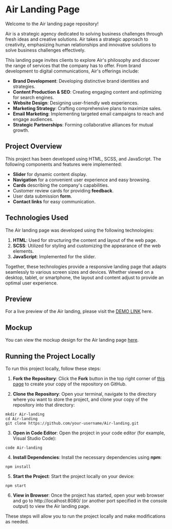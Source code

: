 # Air Landing Page

Welcome to the Air landing page repository!

Air is a strategic agency dedicated to solving business challenges through fresh ideas and creative solutions. Air takes a strategic approach to creativity, emphasizing human relationships and innovative solutions to solve business challenges effectively.

This landing page invites clients to explore Air's philosophy and discover the range of services that the company has to offer. From brand development to digital communications, Air's offerings include:

- **Brand Development**: Developing distinctive brand identities and strategies.
- **Content Production & SEO**: Creating engaging content and optimizing for search engines.
- **Website Design**: Designing user-friendly web experiences.
- **Marketing Strategy**: Crafting comprehensive plans to maximize sales.
- **Email Marketing**: Implementing targeted email campaigns to reach and engage audiences.
- **Strategic Partnerships**: Forming collaborative alliances for mutual growth.

## Project Overview

This project has been developed using HTML, SCSS, and JavaScript. The following components and features were implemented:

- **Slider** for dynamic content display.
- **Navigation** for a convenient user experience and easy browsing.
- **Cards** describing the company's capabilities.
- Customer review cards for providing **feedback**.
- User data submission **form**.
- **Contact links** for easy communication.

## Technologies Used

The Air landing page was developed using the following technologies:

1. **HTML**: Used for structuring the content and layout of the web page.
2. **SCSS**: Utilized for styling and customizing the appearance of the web elements.
3. **JavaScript**: Implemented for the slider.

Together, these technologies provide a responsive landing page that adapts seamlessly to various screen sizes and devices. Whether viewed on a desktop, tablet, or smartphone, the layout and content adjust to provide an optimal user experience.

## Preview

For a live preview of the Air landing, please visit the [DEMO LINK](https://yuriiyepikhov.github.io/Air-landing/) here.

## Mockup

You can view the mockup design for the Air landing page [here](<https://www.figma.com/file/7qwsWggv9BAxMi2VPhBuPr/Air-(formerly-Dia)?node-id=9138%3A35>).

## Running the Project Locally

To run this project locally, follow these steps:

1. **Fork the Repository**:
   Click the **Fork** button in the top right corner of [this page](https://github.com/yuriiyepikhov/Air-landing) to create your copy of the repository on GitHub.

2. **Clone the Repository**:
   Open your terminal, navigate to the directory where you want to store the project, and clone your copy of the repository into that directory:

```
mkdir Air-landing
cd Air-landing
git clone https://github.com/your-username/Air-landing.git
```

3. **Open in Code Editor**:
   Open the project in your code editor (for example, Visual Studio Code):

```
code Air-landing
```

4. **Install Dependencies**: Install the necessary dependencies using **npm**:

```
npm install
```

5. **Start the Project**:
   Start the project locally on your device:

```
npm start
```

6. **View in Browser**:
   Once the project has started, open your web browser and go to http://localhost:8080/ (or another port specified in the console output) to view the Air landing page.

These steps will allow you to run the project locally and make modifications as needed.
